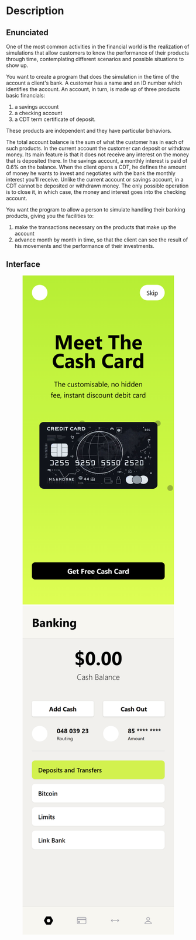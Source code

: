 # Description

## Enunciated

One of the most common activities in the financial world is the realization of
simulations that allow customers to know the performance of their products
through time, contemplating different scenarios and possible situations
to show up.

You want to create a program that does the simulation in the time of the account
a client's bank.
A customer has a name and an ID number which identifies the account.
An account, in turn, is made up of three products
basic financials: 

1. a savings account
2. a checking account
3. a CDT term certificate of deposit.

These products are independent and they have particular behaviors.

The total account balance is the sum of what the customer has in each
of such products. In the current account the customer can deposit or withdraw
money.
Its main feature is that it does not receive any interest on the money that
is deposited there. In the savings account, a monthly interest is paid
of 0.6% on the balance.
When the client opens a CDT, he defines the amount of money he wants to invest
and negotiates with the bank the monthly interest you'll receive. Unlike the
current account or savings account, in a CDT cannot be deposited or withdrawn
money. The only possible operation is to close it, in which case, the money and
interest goes into the checking account.

You want the program to allow a person to simulate handling their
banking products, giving you the facilities to: 

1. make the transactions necessary on the products that make up the account
2. advance month by month in time, so that the client can see the result
 of his movements and the performance of their investments.

## Interface

<p align="center">
    <img src="docs/Interface.png" alt="Interface" width="414" />
    <img src="docs/User.png" alt="Interface" width="414" />
</p>